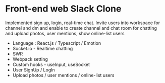 # Front-end web Slack Clone

Implemented sign up, login, real-time chat.
Invite users into workspace for channel and dm and enable to create channel and chat room for chatting and upload photos, user mentions, show online-list users

- Language : React.js / Typescript / Emotion
- Socket.io - Realtime chatting
- SWR
- Webpack setting
- Custom hooks - useInput, useSocket
- User SignUp / LogIn
- Upload photos / user mentions / online-list users
